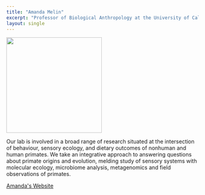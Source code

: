 ```yaml
---
title: "Amanda Melin"
excerpt: "Professor of Biological Anthropology at the University of Calgary <br/><img src='/j_site/images/Amanda_Melin.jpg' width='150'>"
layout: single
---
```



<img src="/j_site/images/Amanda_Melin.jpg" width="250"/>


Our lab is involved in a broad range of research situated at the intersection of behaviour, sensory ecology, and dietary outcomes of nonhuman and human primates. We take an integrative approach to answering questions about primate origins and evolution, melding study of sensory systems with molecular ecology, microbiome analysis, metagenomics and field observations of primates.


[Amanda's Website](https://www.amandamelin.com/)

